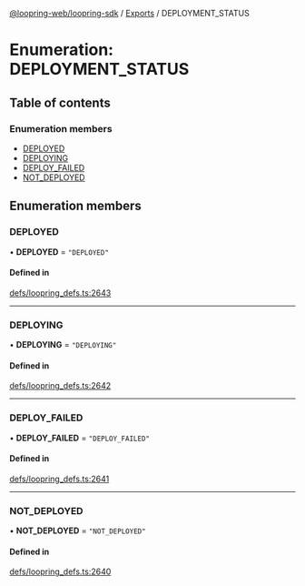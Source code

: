 [@loopring-web/loopring-sdk](../README.md) / [Exports](../modules.md) / DEPLOYMENT\_STATUS

# Enumeration: DEPLOYMENT\_STATUS

## Table of contents

### Enumeration members

- [DEPLOYED](DEPLOYMENT_STATUS.md#deployed)
- [DEPLOYING](DEPLOYMENT_STATUS.md#deploying)
- [DEPLOY\_FAILED](DEPLOYMENT_STATUS.md#deploy_failed)
- [NOT\_DEPLOYED](DEPLOYMENT_STATUS.md#not_deployed)

## Enumeration members

### DEPLOYED

• **DEPLOYED** = `"DEPLOYED"`

#### Defined in

[defs/loopring_defs.ts:2643](https://github.com/Loopring/loopring_sdk/blob/81e0b16/src/defs/loopring_defs.ts#L2643)

___

### DEPLOYING

• **DEPLOYING** = `"DEPLOYING"`

#### Defined in

[defs/loopring_defs.ts:2642](https://github.com/Loopring/loopring_sdk/blob/81e0b16/src/defs/loopring_defs.ts#L2642)

___

### DEPLOY\_FAILED

• **DEPLOY\_FAILED** = `"DEPLOY_FAILED"`

#### Defined in

[defs/loopring_defs.ts:2641](https://github.com/Loopring/loopring_sdk/blob/81e0b16/src/defs/loopring_defs.ts#L2641)

___

### NOT\_DEPLOYED

• **NOT\_DEPLOYED** = `"NOT_DEPLOYED"`

#### Defined in

[defs/loopring_defs.ts:2640](https://github.com/Loopring/loopring_sdk/blob/81e0b16/src/defs/loopring_defs.ts#L2640)
